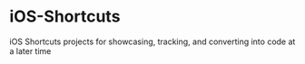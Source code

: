 # iOS-Shortcuts
iOS Shortcuts projects for showcasing, tracking, and converting into code at a later time
